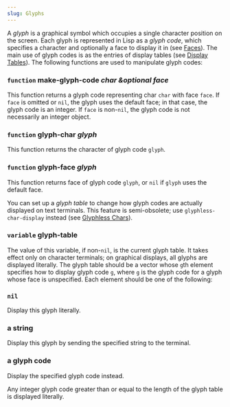 ```yaml
---
slug: Glyphs
---
```


A *glyph* is a graphical symbol which occupies a single character position on the screen. Each glyph is represented in Lisp as a *glyph code*, which specifies a character and optionally a face to display it in (see [Faces](Faces)). The main use of glyph codes is as the entries of display tables (see [Display Tables](Display-Tables)). The following functions are used to manipulate glyph codes:

### <span className="tag function">`function`</span> **make-glyph-code** *char \&optional face*

This function returns a glyph code representing char `char` with face `face`. If `face` is omitted or `nil`, the glyph uses the default face; in that case, the glyph code is an integer. If `face` is non-`nil`, the glyph code is not necessarily an integer object.

### <span className="tag function">`function`</span> **glyph-char** *glyph*

This function returns the character of glyph code `glyph`.

### <span className="tag function">`function`</span> **glyph-face** *glyph*

This function returns face of glyph code `glyph`, or `nil` if `glyph` uses the default face.

You can set up a *glyph table* to change how glyph codes are actually displayed on text terminals. This feature is semi-obsolete; use `glyphless-char-display` instead (see [Glyphless Chars](Glyphless-Chars)).

### <span className="tag variable">`variable`</span> **glyph-table**

The value of this variable, if non-`nil`, is the current glyph table. It takes effect only on character terminals; on graphical displays, all glyphs are displayed literally. The glyph table should be a vector whose `g`th element specifies how to display glyph code `g`, where `g` is the glyph code for a glyph whose face is unspecified. Each element should be one of the following:

### `nil`

Display this glyph literally.

### a string

Display this glyph by sending the specified string to the terminal.

### a glyph code

Display the specified glyph code instead.

Any integer glyph code greater than or equal to the length of the glyph table is displayed literally.
